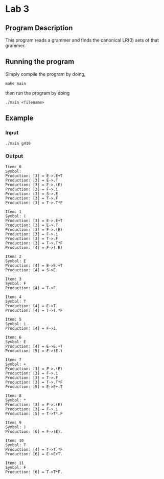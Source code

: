 # Lab 3

## Program Description
This program reads a grammer and finds the canonical LR(0) sets
of that grammer.

## Running the program
Simply compile the program by doing,

```make main```

then run the program by doing

```./main <filename>```

## Example
### Input

```./main g419 ```

### Output

```
Item: 0
Symbol: 
Production: [3] = E->.E+T
Production: [3] = E->.T
Production: [3] = F->.(E)
Production: [3] = F->.i
Production: [3] = S->.E
Production: [3] = T->.F
Production: [3] = T->.T*F

Item: 1
Symbol: (
Production: [3] = E->.E+T
Production: [3] = E->.T
Production: [3] = F->.(E)
Production: [3] = F->.i
Production: [3] = T->.F
Production: [3] = T->.T*F
Production: [4] = F->(.E)

Item: 2
Symbol: E
Production: [4] = E->E.+T
Production: [4] = S->E.

Item: 3
Symbol: F
Production: [4] = T->F.

Item: 4
Symbol: T
Production: [4] = E->T.
Production: [4] = T->T.*F

Item: 5
Symbol: i
Production: [4] = F->i.

Item: 6
Symbol: E
Production: [4] = E->E.+T
Production: [5] = F->(E.)

Item: 7
Symbol: +
Production: [3] = F->.(E)
Production: [3] = F->.i
Production: [3] = T->.F
Production: [3] = T->.T*F
Production: [5] = E->E+.T

Item: 8
Symbol: *
Production: [3] = F->.(E)
Production: [3] = F->.i
Production: [5] = T->T*.F

Item: 9
Symbol: )
Production: [6] = F->(E).

Item: 10
Symbol: T
Production: [4] = T->T.*F
Production: [6] = E->E+T.

Item: 11
Symbol: F
Production: [6] = T->T*F.

```
